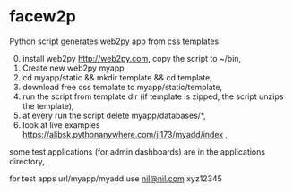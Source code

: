 # facew2p

Python script generates web2py app  from css templates

0. install web2py http://web2py.com, copy the script to ~/bin,
1. Create new web2py myapp,
2. cd myapp/static && mkdir template && cd template,
3. download free css template to myapp/static/template,
4. run the script from template dir  (if template is zipped,  the script unzips the template),
5. at every run the script delete myapp/databases/*,
6. look at live examples  https://alibsk.pythonanywhere.com/ji173/myadd/index ,


some test applications (for admin dashboards) are in the applications directory,

for test apps url/myapp/myadd use  nil@nil.com xyz12345

